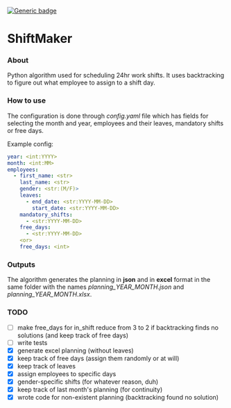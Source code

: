 [![Generic badge](https://img.shields.io/badge/python_version-3.9.0-blue.svg)](https://shields.io/)
# ShiftMaker

### About
Python algorithm used for scheduling 24hr work shifts. It uses backtracking to figure out
what employee to assign to a shift day.

### How to use
The configuration is done through _config.yaml_ file which has fields for selecting the month and year,
 employees and their leaves,  mandatory shifts or free days.

Example config:

```yaml
year: <int:YYYY>
month: <int:MM>
employees: 
  - first_name: <str>
    last_name: <str>
    gender: <str:(M/F)>
    leaves: 
      - end_date: <str:YYYY-MM-DD>
        start_date: <str:YYYY-MM-DD>
    mandatory_shifts: 
      - <str:YYYY-MM-DD>
    free_days:
      - <str:YYYY-MM-DD>
    <or>
    free_days: <int>
```

### Outputs
The algorithm generates the planning in __json__ and in __excel__ format in the same folder
with the names _planning_YEAR_MONTH.json_ and _planning_YEAR_MONTH.xlsx_.

### TODO

 - [ ] make free_days for in_shift reduce from 3 to 2 if backtracking finds no solutions (and keep track of free days)
 - [ ] write tests
 - [x] generate excel planning (without leaves)
 - [x] keep track of free days (assign them randomly or at will)
 - [x] keep track of leaves
 - [x] assign employees to specific days
 - [x] gender-specific shifts (for whatever reason, duh)
 - [x] keep track of last month's planning (for continuity)
 - [x] wrote code for non-existent planning (backtracking found no solution)